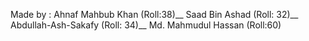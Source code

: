 Made by :
Ahnaf Mahbub Khan (Roll:38)__
Saad Bin Ashad (Roll: 32)__
Abdullah-Ash-Sakafy (Roll: 34)__
Md. Mahmudul Hassan (Roll:60)
